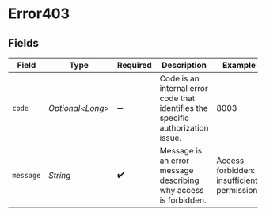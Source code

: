 # Error403


## Fields

| Field                                                                            | Type                                                                             | Required                                                                         | Description                                                                      | Example                                                                          |
| -------------------------------------------------------------------------------- | -------------------------------------------------------------------------------- | -------------------------------------------------------------------------------- | -------------------------------------------------------------------------------- | -------------------------------------------------------------------------------- |
| `code`                                                                           | *Optional\<Long>*                                                                | :heavy_minus_sign:                                                               | Code is an internal error code that identifies the specific authorization issue. | 8003                                                                             |
| `message`                                                                        | *String*                                                                         | :heavy_check_mark:                                                               | Message is an error message describing why access is forbidden.                  | Access forbidden: insufficient permissions                                       |